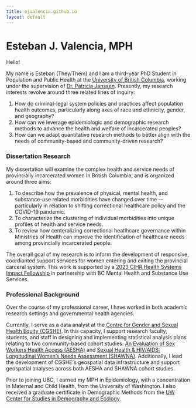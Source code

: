 ```yaml
---
title: ejvalencia.github.io
layout: default
---
```


# Esteban J. Valencia, MPH

Hello!

My name is Esteban (They/Them) and I am a third-year PhD Student in Population and Public Health at the [University of British Columbia](https://www.spph.ubc.ca/), working under the supervision of [Dr. Patricia Janssen](https://www.bcchr.ca/pjanssen). Presently, my research interests revolve around three related lines of inquiry:

1.	How do criminal-legal system policies and practices affect population health outcomes, particularly along axes of race and ethnicity, gender, and geography?
2.	How can we leverage epidemiologic and demographic research methods to advance the health and welfare of incarcerated peoples?
3.	How can we adapt quantitative research methods to better align with the needs of community-based and community-driven research?

### Dissertation Research

My dissertation will examine the complex health and service needs of provincially incarcerated women in British Columbia, and is organized around three aims: 

1. To describe how the prevalence of physical, mental health, and substance-use related morbidities have changed over time -- particularly in relation to shifting correctional healthcare policy and the COVID-19 pandemic.
2. To characterize the clustering of individual morbidities into unique profiles of health and service needs.
3. To review how centeralizing correctional heatlhcare governance within Ministries of Health can improve the identification of healthcare needs among provincially incarcerated people.
  
The overall goal of my research is to inform the development of responsive, coordianted support services for women entering and exiting the provincial carceral system. This work is supported by a [2023 CIHR Health Systems Impact Fellowship](https://cihr-irsc.gc.ca/e/53687.html) in partnership with BC Mental Health and Substance Use Services.

### Professional Background

Over the course of my professional career, I have worked in both academic research settings and governmental health agencies. 

Currently, I serve as a data analyst at the [Centre for Gender and Sexual Health Equity (CGSHE)](https://cgshe.ca/). In this capacity, I support research faculty, students, and staff in designing and implementing statistical analysis plans relating to two community-based cohort studies: [An Evaluation of Sex Workers Health Access (AESHA)](https://cgshe.ca/research/community-based-cohorts-social-policy-research/aesha/) and [Sexual Health & HIV/AIDS: Longitudinal Women’s Needs Assessment (SHAWNA)](https://cgshe.ca/research/community-based-cohorts-social-policy-research/shawna/). Additionally, I lead the development of CGSHE's geospatial data infrastructure and support geospatial analyses across both AESHA and SHAWNA cohort studies.

Prior to joining UBC, I earned my MPH in Epidemiology, with a concentration in Maternal and Child Health, from the University of Washington. I also received a graduate certificate in Demographic Methods from the [UW Center for Studies in Demography and Ecology](https://csde.washington.edu/).


